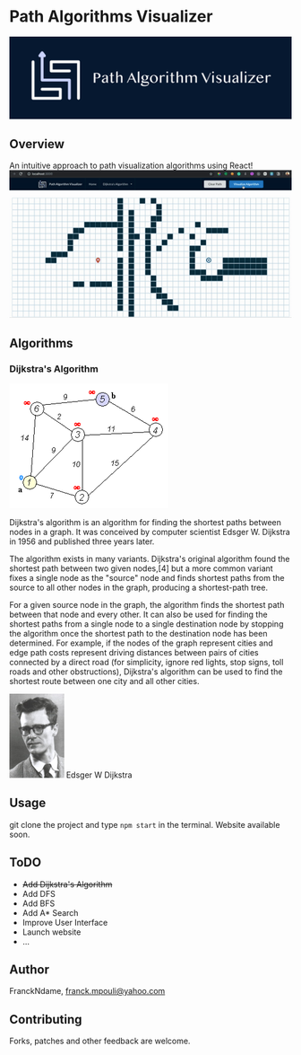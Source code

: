 # Path Algorithms Visualizer

![](public/PAV-logo.png)

## Overview

An intuitive approach to path visualization algorithms using React!
![](public/dijkstra.gif)

## Algorithms

### Dijkstra's Algorithm

![](public/Dijkstra_Animation.gif)

Dijkstra's algorithm is an algorithm for finding the shortest paths between nodes in a graph. It was conceived by computer scientist Edsger W. Dijkstra in 1956 and published three years later.

The algorithm exists in many variants. Dijkstra's original algorithm found the shortest path between two given nodes,[4] but a more common variant fixes a single node as the "source" node and finds shortest paths from the source to all other nodes in the graph, producing a shortest-path tree.

For a given source node in the graph, the algorithm finds the shortest path between that node and every other. It can also be used for finding the shortest paths from a single node to a single destination node by stopping the algorithm once the shortest path to the destination node has been determined. For example, if the nodes of the graph represent cities and edge path costs represent driving distances between pairs of cities connected by a direct road (for simplicity, ignore red lights, stop signs, toll roads and other obstructions), Dijkstra's algorithm can be used to find the shortest route between one city and all other cities.

<img src="public/edsger-w-dijkstra.jpeg" alt="alt text" height="150">
Edsger W Dijkstra

## Usage

git clone the project and type `npm start` in the terminal.
Website available soon.

## ToDO

- ~~Add Dijkstra's Algorithm~~
- Add DFS
- Add BFS
- Add A\* Search
- Improve User Interface
- Launch website
- ...

## Author

FranckNdame, franck.mpouli@yahoo.com

## Contributing

Forks, patches and other feedback are welcome.
